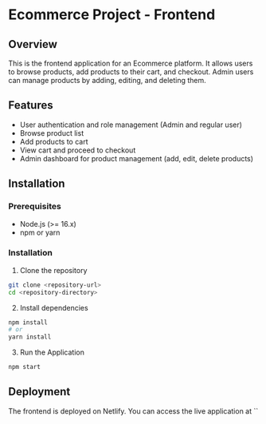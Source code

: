 # Ecommerce Project - Frontend

## Overview

This is the frontend application for an Ecommerce platform. It allows users to browse products, add products to their cart, and checkout. Admin users can manage products by adding, editing, and deleting them.

## Features

- User authentication and role management (Admin and regular user)
- Browse product list
- Add products to cart
- View cart and proceed to checkout
- Admin dashboard for product management (add, edit, delete products)

## Installation

### Prerequisites

- Node.js (>= 16.x)
- npm or yarn

### Installation

1. Clone the repository
```bash
git clone <repository-url>
cd <repository-directory>
```

2. Install dependencies
```bash
npm install
# or
yarn install
```

3. Run the Application
```bash
npm start
```

## Deployment

The frontend is deployed on Netlify. You can access the live application at ``